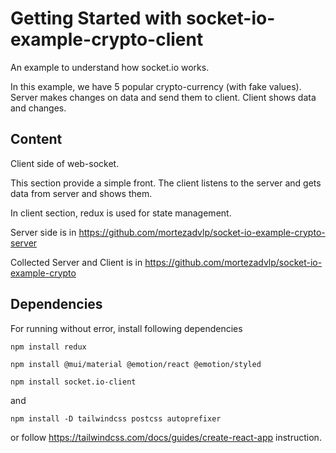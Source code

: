 # Getting Started with socket-io-example-crypto-client

An example to understand how socket.io works.

In this example, we have 5 popular crypto-currency (with fake values). Server makes changes on data and send them to client. Client shows data and changes.

## Content
Client side of web-socket.

This section provide a simple front. The client listens to the server and gets data from server and shows them.

In client section, redux is used for state management.

Server side is in https://github.com/mortezadvlp/socket-io-example-crypto-server

Collected Server and Client is in https://github.com/mortezadvlp/socket-io-example-crypto

## Dependencies
For running without error, install following dependencies

`npm install redux`

`npm install @mui/material @emotion/react @emotion/styled`

`npm install socket.io-client`

and

`npm install -D tailwindcss postcss autoprefixer`

or follow https://tailwindcss.com/docs/guides/create-react-app instruction.
